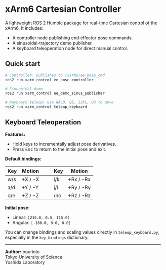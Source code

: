 # xArm6 Cartesian Controller

A lightweight ROS 2 Humble package for real-time Cartesian control of the xArm6. It includes:

* A controller node publishing end‑effector pose commands.
* A sinusoidal-trajectory demo publisher.
* A keyboard teleoperation node for direct manual control.


## Quick start

```bash
# Controller: publishes to /xarm6/ee_pose_cmd
ros2 run xarm_control ee_pose_controller

# Sinusoidal demo
ros2 run xarm_control ee_demo_sinus_publisher

# Keyboard teleop: use WASD, QE, IJKL, UO to move
ros2 run xarm_control teleop_keyboard
```


## Keyboard Teleoperation

**Features:**
* Hold keys to incrementally adjust pose derivatives.
* Press <kbd>Esc</kbd> to return to the initial pose and exit.

**Default bindings:**

| Key | Motion  |   |   | Key | Motion    |
| --- | ------- | - | - | --- | --------- |
| w/s | +X / -X |   |   | i/k | +Rx / -Rx |
| a/d | +Y / -Y |   |   | j/l | +Ry / -Ry |
| q/e | +Z / -Z |   |   | u/o | +Rz / -Rz |

**Initial pose:**

* Linear: `[210.0, 0.0, 115.0]`
* Angular: `[-180.0, 0.0, 0.0]`

You can change bindings and scaling values directly in `teleop_keyboard.py`, especially in the `key_bindings` dictionary.

---

**Author:** bourinto\
Tokyo University of Science\
Yoshida Laboratory
